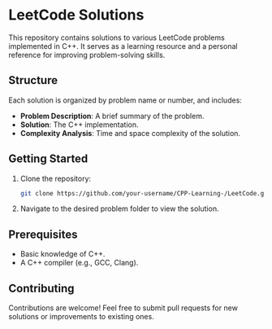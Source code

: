 # LeetCode Solutions

This repository contains solutions to various LeetCode problems implemented in C++. It serves as a learning resource and a personal reference for improving problem-solving skills.

## Structure

Each solution is organized by problem name or number, and includes:
- **Problem Description**: A brief summary of the problem.
- **Solution**: The C++ implementation.
- **Complexity Analysis**: Time and space complexity of the solution.

## Getting Started

1. Clone the repository:
    ```bash
    git clone https://github.com/your-username/CPP-Learning-/LeetCode.git
    ```
2. Navigate to the desired problem folder to view the solution.

## Prerequisites

- Basic knowledge of C++.
- A C++ compiler (e.g., GCC, Clang).

## Contributing

Contributions are welcome! Feel free to submit pull requests for new solutions or improvements to existing ones.
